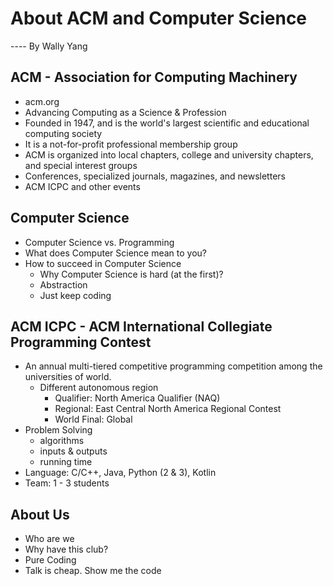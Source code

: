 # About ACM and Computer Science

---- By Wally Yang

## ACM - Association for Computing Machinery
  * acm.org
  * Advancing Computing as a Science & Profession
  * Founded in 1947, and is the world's largest scientific and educational computing society
  * It is a not-for-profit professional membership group
  * ACM is organized into local chapters, college and university chapters, and special interest groups
  * Conferences, specialized journals, magazines, and newsletters
  * ACM ICPC and other events

## Computer Science
  * Computer Science vs. Programming
  * What does Computer Science mean to you?
  * How to succeed in Computer Science
      * Why Computer Science is hard (at the first)?
      * Abstraction
      * Just keep coding

## ACM ICPC - ACM International Collegiate Programming Contest
  * An annual multi-tiered competitive programming competition among the universities of world.
      * Different autonomous region
          * Qualifier: North America Qualifier (NAQ)
          * Regional: East Central North America Regional Contest
          * World Final: Global
  * Problem Solving
      * algorithms
      * inputs & outputs
      * running time
  * Language: C/C++, Java, Python (2 & 3), Kotlin
  * Team: 1 - 3 students

## About Us
  * Who are we
  * Why have this club?
  * Pure Coding
  * Talk is cheap. Show me the code
